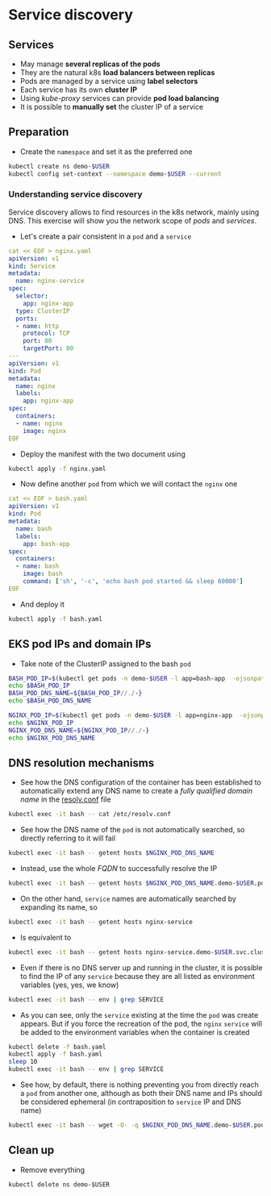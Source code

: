 # Service discovery

## Services

* May manage **several replicas of the pods**
* They are the natural k8s **load balancers between replicas**
* Pods are managed by a service using **label selectors**
* Each service has its own **cluster IP**
* Using *kube-proxy* services can provide **pod load balancing**
* It is possible to **manually set** the cluster IP of a service

## Preparation

* Create the `namespace` and set it as the preferred one

```bash
kubectl create ns demo-$USER
kubectl config set-context --namespace demo-$USER --current
```

### Understanding service discovery

Service discovery allows to find resources in the k8s network, mainly using DNS. This exercise will show you the network scope of *pods* and *services*.

* Let's create a pair consistent in a `pod` and a `service`

```yaml
cat << EOF > nginx.yaml
apiVersion: v1
kind: Service
metadata:
  name: nginx-service
spec:
  selector:
    app: nginx-app
  type: ClusterIP
  ports:
  - name: http
    protocol: TCP
    port: 80
    targetPort: 80
---
apiVersion: v1
kind: Pod
metadata:
  name: nginx
  labels:
    app: nginx-app
spec:
  containers:
  - name: nginx
    image: nginx
EOF
```

* Deploy the manifest with the two document using

```bash
kubectl apply -f nginx.yaml
```

* Now define another `pod` from which we will contact the `nginx` one

```yaml
cat << EOF > bash.yaml
apiVersion: v1
kind: Pod
metadata:
  name: bash
  labels:
    app: bash-app
spec:
  containers:
  - name: bash
    image: bash
    command: ['sh', '-c', 'echo bash pod started && sleep 60000']
EOF
```

* And deploy it

```bash
kubectl apply -f bash.yaml
```

## EKS pod IPs and domain IPs

* Take note of the ClusterIP assigned to the bash `pod`

```bash
BASH_POD_IP=$(kubectl get pods -n demo-$USER -l app=bash-app  -ojsonpath={.items[*].status.podIP})
echo $BASH_POD_IP
BASH_POD_DNS_NAME=${BASH_POD_IP//./-}
echo $BASH_POD_DNS_NAME

NGINX_POD_IP=$(kubectl get pods -n demo-$USER -l app=nginx-app  -ojsonpath={.items[*].status.podIP})
echo $NGINX_POD_IP
NGINX_POD_DNS_NAME=${NGINX_POD_IP//./-}
echo $NGINX_POD_DNS_NAME
```

## DNS resolution mechanisms

* See how the DNS configuration of the container has been established to automatically extend any DNS name to create a *fully qualified domain name* in the [resolv.conf](https://en.wikipedia.org/wiki/Resolv.conf#Contents_and_location) file

```bash
kubectl exec -it bash -- cat /etc/resolv.conf
```

* See how the DNS name of the `pod` is not automatically searched, so directly referring to it will fail

```bash
kubectl exec -it bash -- getent hosts $NGINX_POD_DNS_NAME
```

* Instead, use the whole *FQDN* to successfully resolve the IP

```bash
kubectl exec -it bash -- getent hosts $NGINX_POD_DNS_NAME.demo-$USER.pod.cluster.local
```

* On the other hand, `service` names are automatically searched by expanding its name, so

```bash
kubectl exec -it bash -- getent hosts nginx-service
```

* Is equivalent to

```bash
kubectl exec -it bash -- getent hosts nginx-service.demo-$USER.svc.cluster.local
```

* Even if there is no DNS server up and running in the cluster, it is possible to find the IP of any `service` because they are all listed as environment variables (yes, yes, we know)

```bash
kubectl exec -it bash -- env | grep SERVICE
```

* As you can see, only the `service` existing at the time the `pod` was create appears. But if you force the recreation of the pod, the `nginx` `service` will be added to the environment variables when the container is created

```bash
kubectl delete -f bash.yaml
kubectl apply -f bash.yaml
sleep 10
kubectl exec -it bash -- env | grep SERVICE
```

* See how, by default, there is nothing preventing you from directly reach a `pod` from another one, although as both their DNS name and IPs should be considered ephemeral (in contraposition to `service` IP and DNS name)

```bash
kubectl exec -it bash -- wget -O- -q $NGINX_POD_DNS_NAME.demo-$USER.pod.cluster.local:80
```

## Clean up

* Remove everything

```
kubectl delete ns demo-$USER
```


